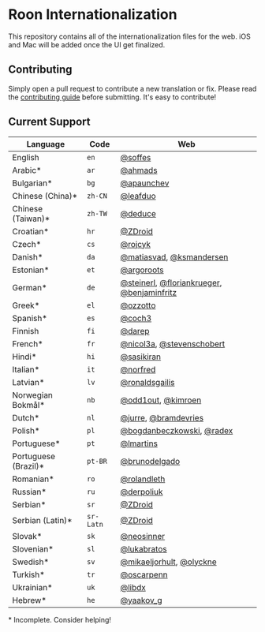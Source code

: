 # Roon Internationalization

This repository contains all of the internationalization files for the web. iOS and Mac will be added once the UI get finalized.


## Contributing

Simply open a pull request to contribute a new translation or fix. Please read the [contributing guide](Contributing.markdown) before submitting. It's easy to contribute!


## Current Support

Language             | Code      | Web
---------------------|-----------|----
English              | `en`      | [@soffes](https://github.com/soffes)
Arabic*              | `ar`      | [@ahmads](https://github.com/ahmads)
Bulgarian*           | `bg`      | [@apaunchev](https://github.com/apaunchev)
Chinese (China)*     | `zh-CN`   | [@leafduo](https://github.com/leafduo)
Chinese (Taiwan)*    | `zh-TW`   | [@deduce](https://github.com/deduce)
Croatian*            | `hr`      | [@ZDroid](https://github.com/ZDroid)
Czech*               | `cs`      | [@rojcyk](https://github.com/rojcyk)
Danish*              | `da`      | [@matiasvad](https://github.com/matiasvad), [@ksmandersen](https://github.com/ksmandersen)
Estonian*            | `et`      | [@argoroots](https://github.com/argoroots)
German*              | `de`      | [@steinerl](https://github.com/steinerl), [@floriankrueger](https://github.com/floriankrueger), [@benjaminfritz](https://github.com/benjaminfritz)
Greek*               | `el`      | [@ozzotto](https://github.com/ozzotto)
Spanish*             | `es`      | [@coch3](https://github.com/coch3)
Finnish              | `fi`      | [@darep](https://github.com/darep)
French*              | `fr`      | [@nicol3a](https://github.com/nicol3a), [@stevenschobert](https://github.com/stevenschobert)
Hindi*               | `hi`      | [@sasikiran](https://github.com/sasikiran)
Italian*             | `it`      | [@norfred](https://github.com/norfred)
Latvian*             | `lv`      | [@ronaldsgailis](https://github.com/ronaldsgailis)
Norwegian Bokmål*    | `nb`      | [@odd1out](https://github.com/odd1out), [@kimroen](https://github.com/kimroen)
Dutch*               | `nl`      | [@jurre](https://github.com/jurre), [@bramdevries](https://github.com/bramdevries)
Polish*              | `pl`      | [@bogdanbeczkowski](http://github.com/bogdanbeczkowski), [@radex](https://github.com/radex)
Portuguese*          | `pt`      | [@lmartins](https://github.com/lmartins)
Portuguese (Brazil)* | `pt-BR`   | [@brunodelgado](https://github.com/brunodelgado)
Romanian*            | `ro`      | [@rolandleth](https://github.com/rolandleth)
Russian*             | `ru`      | [@derpoliuk](https://github.com/derpoliuk)
Serbian*             | `sr`      | [@ZDroid](https://github.com/ZDroid)
Serbian (Latin)*     | `sr-Latn` | [@ZDroid](https://github.com/ZDroid)
Slovak*              | `sk`      | [@neosinner](https://github.com/neosinner)
Slovenian*           | `sl`      | [@lukabratos](https://github.com/lukabratos)
Swedish*             | `sv`      | [@mikaeljorhult](https://github.com/mikaeljorhult), [@olyckne](https://github.com/olyckne)
Turkish*             | `tr`      | [@oscarpenn](https://github.com/oscarpenn)
Ukrainian*           | `uk`      | [@libdx](https://github.com/libdx)
Hebrew*              | `he`      | [@yaakov_g](https://github.com/yasha0x80)

\* Incomplete. Consider helping!

